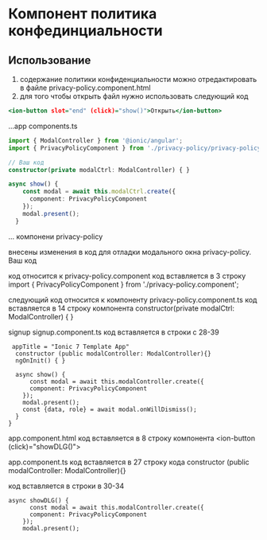 # Компонент политика конфединциальности 
## Использование 
1. содержание политики конфиденциальности можно отредактировать в файле privacy-policy.component.html 
2. для того чтобы открыть файл нужно использовать следующий код

```app.component.html
<ion-button slot="end" (click)="show()">Открыть</ion-button>

```
...app components.ts
```typescript
import { ModalController } from '@ionic/angular';
import { PrivacyPolicyComponent } from './privacy-policy/privacy-policy.component';

// Ваш код
constructor(private modalCtrl: ModalController) { }

async show() {
    const modal = await this.modalCtrl.create({
      component: PrivacyPolicyComponent
    });
    modal.present();
  }
```
...
компонени privacy-policy

внесены изменения в код для отладки модального окна privacy-policy.
Ваш код 

код относится к privacy-policy.component
код вставляется в 3 строку 
import { PrivacyPolicyComponent } from './privacy-policy.component';

следующий код относится к компоненту privacy-policy.component.ts
код вставляется в 14 строку компонента 
constructor(private modalCtrl: ModalController) { }

signup 
signup.component.ts
код вставляется в строки с 28-39
```
 appTitle = "Ionic 7 Template App"
  constructor (public modalController: ModalController){}
  ngOnInit() { }

  async show() {
      const modal = await this.modalController.create({
      component: PrivacyPolicyComponent
    });
    modal.present(); 
    const {data, role} = await modal.onWillDismiss(); 
  }
}
```
app.component.html
код вставляется в 8 строку компонента
<ion-button (click)="showDLG()"></ion-button>

app.component.ts
код вставляется в 27 строку кода
constructor (public modalController: ModalController){} 

код вставляется в строки в 30-34
```
async showDLG() {
      const modal = await this.modalController.create({
      component: PrivacyPolicyComponent
    });
    modal.present(); 
```

